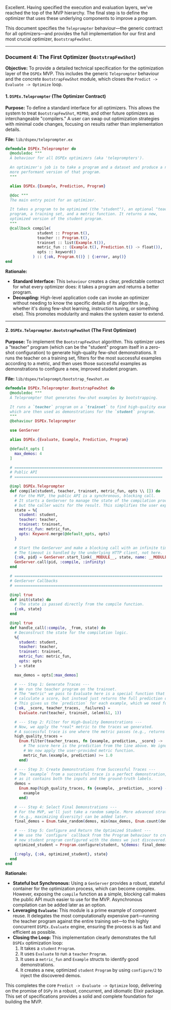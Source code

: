 Excellent. Having specified the execution and evaluation layers, we've reached the top of the MVP hierarchy. The final step is to define the optimizer that uses these underlying components to improve a program.

This document specifies the `Teleprompter` behaviour—the generic contract for all optimizers—and provides the full implementation for our first and most crucial optimizer, `BootstrapFewShot`.

---

### **Document 4: The First Optimizer (`BootstrapFewShot`)**

**Objective:** To provide a detailed technical specification for the optimization layer of the `DSPEx` MVP. This includes the generic `Teleprompter` behaviour and the concrete `BootstrapFewShot` module, which closes the `Predict -> Evaluate -> Optimize` loop.

#### **1. `DSPEx.Teleprompter` (The Optimizer Contract)**

**Purpose:** To define a standard interface for all optimizers. This allows the system to treat `BootstrapFewShot`, `MIPRO`, and other future optimizers as interchangeable "compilers." A user can swap out optimization strategies with minimal code changes, focusing on results rather than implementation details.

**File:** `lib/dspex/teleprompter.ex`

```elixir
defmodule DSPEx.Teleprompter do
  @moduledoc """
  A behaviour for all DSPEx optimizers (aka 'teleprompters').

  An optimizer's job is to take a program and a dataset and produce a new,
  more performant version of that program.
  """

  alias DSPEx.{Example, Prediction, Program}

  @doc """
  The main entry point for an optimizer.

  It takes a program to be optimized (the "student"), an optional "teacher"
  program, a training set, and a metric function. It returns a new,
  optimized version of the student program.
  """
  @callback compile(
              student :: Program.t(),
              teacher :: Program.t(),
              trainset :: list(Example.t()),
              metric_fun :: (Example.t(), Prediction.t() -> float()),
              opts :: keyword()
            ) :: {:ok, Program.t()} | {:error, any()}
end
```
**Rationale:**
*   **Standard Interface:** This `behaviour` creates a clear, predictable contract for what every optimizer does: it takes a program and returns a better program.
*   **Decoupling:** High-level application code can invoke an optimizer without needing to know the specific details of its algorithm (e.g., whether it's doing few-shot learning, instruction tuning, or something else). This promotes modularity and makes the system easier to extend.

---

#### **2. `DSPEx.Teleprompter.BootstrapFewShot` (The First Optimizer)**

**Purpose:** To implement the `BootstrapFewShot` algorithm. This optimizer uses a "teacher" program (which can be the "student" program itself in a zero-shot configuration) to generate high-quality few-shot demonstrations. It runs the teacher on a training set, filters for the most successful examples according to a metric, and then uses those successful examples as demonstrations to configure a new, improved student program.

**File:** `lib/dspex/teleprompt/bootstrap_fewshot.ex`

```elixir
defmodule DSPEx.Teleprompter.BootstrapFewShot do
  @moduledoc """
  A Teleprompter that generates few-shot examples by bootstrapping.

  It runs a `teacher` program on a `trainset` to find high-quality examples,
  which are then used as demonstrations for the `student` program.
  """
  @behaviour DSPEx.Teleprompter

  use GenServer

  alias DSPEx.{Evaluate, Example, Prediction, Program}

  @default_opts [
    max_demos: 4
  ]

  # =================================================================
  # Public API
  # =================================================================

  @impl DSPEx.Teleprompter
  def compile(student, teacher, trainset, metric_fun, opts \\ []) do
    # For the MVP, the public API is a synchronous, blocking call.
    # It starts a GenServer to manage the state of the compilation process,
    # but the caller waits for the result. This simplifies the user experience.
    state = %{
      student: student,
      teacher: teacher,
      trainset: trainset,
      metric_fun: metric_fun,
      opts: Keyword.merge(@default_opts, opts)
    }

    # Start the GenServer and make a blocking call with an infinite timeout.
    # The timeout is handled by the underlying HTTP client, not here.
    {:ok, pid} = GenServer.start_link(__MODULE__, state, name: __MODULE__)
    GenServer.call(pid, :compile, :infinity)
  end

  # =================================================================
  # GenServer Callbacks
  # =================================================================

  @impl true
  def init(state) do
    # The state is passed directly from the compile function.
    {:ok, state}
  end

  @impl true
  def handle_call(:compile, _from, state) do
    # Deconstruct the state for the compilation logic.
    %{
      student: student,
      teacher: teacher,
      trainset: trainset,
      metric_fun: metric_fun,
      opts: opts
    } = state

    max_demos = opts[:max_demos]

    # --- Step 1: Generate Traces ---
    # We run the teacher program on the trainset.
    # The "metric" we pass to Evaluate here is a special function that doesn't
    # calculate a score, but instead just returns the full prediction object.
    # This gives us the `prediction` for each example, which we need for the real metric.
    {:ok, _score, teacher_traces, _failures} =
      Evaluate.run(teacher, trainset, &elem(&1, 1))

    # --- Step 2: Filter for High-Quality Demonstrations ---
    # Now, we apply the *real* metric to the traces we generated.
    # A successful trace is one where the metric passes (e.g., returns 1.0).
    high_quality_traces =
      Enum.filter(teacher_traces, fn {example, prediction, _score} ->
        # The score here is the prediction from the line above. We ignore it.
        # We now apply the user-provided metric function.
        metric_fun.(example, prediction) >= 1.0
      end)

    # --- Step 3: Create Demonstrations from Successful Traces ---
    # The `example` from a successful trace is a perfect demonstration,
    # as it contains both the inputs and the ground-truth labels.
    demos =
      Enum.map(high_quality_traces, fn {example, _prediction, _score} ->
        example
      end)

    # --- Step 4: Select Final Demonstrations ---
    # For the MVP, we'll just take a random sample. More advanced strategies
    # (e.g., maximizing diversity) can be added later.
    final_demos = Enum.take_random(demos, min(max_demos, Enum.count(demos)))

    # --- Step 5: Configure and Return the Optimized Student ---
    # We use the `configure` callback from the Program behaviour to create a
    # new student program configured with the demos we just discovered.
    optimized_student = Program.configure(student, %{demos: final_demos})

    {:reply, {:ok, optimized_student}, state}
  end
end
```
**Rationale:**
*   **Stateful but Synchronous:** Using a `GenServer` provides a robust, stateful container for the optimization process, which can become complex. However, exposing the `compile` function as a simple, blocking call makes the public API much easier to use for the MVP. Asynchronous compilation can be added later as an option.
*   **Leveraging `Evaluate`:** This module is a prime example of component reuse. It delegates the most computationally expensive part—running the teacher program against the entire training set—to the highly concurrent `DSPEx.Evaluate` engine, ensuring the process is as fast and efficient as possible.
*   **Closing the Loop:** This implementation clearly demonstrates the full `DSPEx` optimization loop:
    1.  It takes a `student` `Program`.
    2.  It uses `Evaluate` to run a `teacher` `Program`.
    3.  It uses a `metric_fun` and `Example` structs to identify good demonstrations.
    4.  It creates a new, optimized `student` `Program` by using `configure/2` to inject the discovered demos.

This completes the core `Predict -> Evaluate -> Optimize` loop, delivering on the promise of `DSPy` in a robust, concurrent, and idiomatic Elixir package. This set of specifications provides a solid and complete foundation for building the MVP.